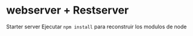 # webserver + Restserver

Starter server 
Ejecutar ```npm install``` para reconstruir los modulos de node